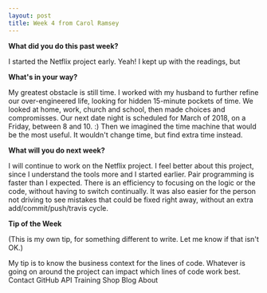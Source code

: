 ```yaml
---
layout: post
title: Week 4 from Carol Ramsey
---
```


**What did you do this past week?**

I started the Netflix project early. Yeah! I kept up with the readings, but 

**What's in your way?**

My greatest obstacle is still time. I worked with my husband to further refine our over-engineered life, looking for hidden 15-minute pockets of time. We looked at home, work, church and school, then made choices and compromisses. Our next date night is scheduled for March of 2018, on a Friday, between 8 and 10. :) Then we imagined the time machine that would be the most useful. It wouldn't change time, but find extra time instead. 

**What will you do next week?**

I will continue to work on the Netflix project. I feel better about this project, since I understand the tools more and I started earlier. Pair programming is faster than I expected. There is an efficiency to focusing on the logic or the code, without having to switch continually. It was also easier for the person not driving to see mistakes that could be fixed right away, without an extra add/commit/push/travis cycle. 

**Tip of the Week**

(This is my own tip, for something different to write. Let me know if that isn't OK.)





My tip is to know the business context for the lines of code. Whatever is going on around the project can impact which lines of code work best.
Contact GitHub API Training Shop Blog About
